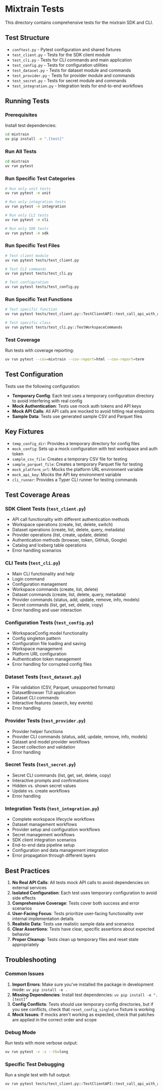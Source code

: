 # Mixtrain Tests

This directory contains comprehensive tests for the mixtrain SDK and CLI.

## Test Structure

- `conftest.py` - Pytest configuration and shared fixtures
- `test_client.py` - Tests for the SDK client module
- `test_cli.py` - Tests for CLI commands and main application
- `test_config.py` - Tests for configuration utilities
- `test_dataset.py` - Tests for dataset module and commands
- `test_provider.py` - Tests for provider module and commands
- `test_secret.py` - Tests for secret module and commands
- `test_integration.py` - Integration tests for end-to-end workflows

## Running Tests

### Prerequisites

Install test dependencies:

```bash
cd mixtrain
uv pip install -e ".[test]"
```

### Run All Tests

```bash
cd mixtrain
uv run pytest
```

### Run Specific Test Categories

```bash
# Run only unit tests
uv run pytest -m unit

# Run only integration tests
uv run pytest -m integration

# Run only CLI tests
uv run pytest -m cli

# Run only SDK tests
uv run pytest -m sdk
```

### Run Specific Test Files

```bash
# Test client module
uv run pytest tests/test_client.py

# Test CLI commands
uv run pytest tests/test_cli.py

# Test configuration
uv run pytest tests/test_config.py
```

### Run Specific Test Functions

```bash
# Test specific function
uv run pytest tests/test_client.py::TestClientAPI::test_call_api_with_auth_token

# Test specific class
uv run pytest tests/test_cli.py::TestWorkspaceCommands
```

### Test Coverage

Run tests with coverage reporting:

```bash
uv run pytest --cov=mixtrain --cov-report=html --cov-report=term
```

## Test Configuration

Tests use the following configuration:

- **Temporary Config**: Each test uses a temporary configuration directory to avoid interfering with real config
- **Mock Authentication**: Tests use mock auth tokens and API keys
- **Mock API Calls**: All API calls are mocked to avoid hitting real endpoints
- **Sample Data**: Tests use generated sample CSV and Parquet files

## Key Fixtures

- `temp_config_dir`: Provides a temporary directory for config files
- `mock_config`: Sets up a mock configuration with test workspace and auth token
- `sample_csv_file`: Creates a temporary CSV file for testing
- `sample_parquet_file`: Creates a temporary Parquet file for testing
- `mock_platform_url`: Mocks the platform URL environment variable
- `mock_api_key`: Mocks the API key environment variable
- `cli_runner`: Provides a Typer CLI runner for testing commands

## Test Coverage Areas

### SDK Client Tests (`test_client.py`)
- API call functionality with different authentication methods
- Workspace operations (create, list, delete, switch)
- Dataset operations (create, list, delete, query, metadata)
- Provider operations (list, create, update, delete)
- Authentication methods (browser, token, GitHub, Google)
- Catalog and Iceberg table operations
- Error handling scenarios

### CLI Tests (`test_cli.py`)
- Main CLI functionality and help
- Login command
- Configuration management
- Workspace commands (create, list, delete)
- Dataset commands (create, list, delete, query, metadata)
- Provider commands (status, add, update, remove, info, models)
- Secret commands (list, get, set, delete, copy)
- Error handling and user interaction

### Configuration Tests (`test_config.py`)
- WorkspaceConfig model functionality
- Config singleton pattern
- Configuration file loading and saving
- Workspace management
- Platform URL configuration
- Authentication token management
- Error handling for corrupted config files

### Dataset Tests (`test_dataset.py`)
- File validation (CSV, Parquet, unsupported formats)
- DatasetBrowser TUI application
- Dataset CLI commands
- Interactive features (search, key events)
- Error handling

### Provider Tests (`test_provider.py`)
- Provider helper functions
- Provider CLI commands (status, add, update, remove, info, models)
- Dataset and model provider workflows
- Secret collection and validation
- Error handling

### Secret Tests (`test_secret.py`)
- Secret CLI commands (list, get, set, delete, copy)
- Interactive prompts and confirmations
- Hidden vs. shown secret values
- Update vs. create workflows
- Error handling

### Integration Tests (`test_integration.py`)
- Complete workspace lifecycle workflows
- Dataset management workflows
- Provider setup and configuration workflows
- Secret management workflows
- SDK client integration scenarios
- End-to-end data pipeline setup
- Configuration and data management integration
- Error propagation through different layers

## Best Practices

1. **No Real API Calls**: All tests mock API calls to avoid dependencies on external services
2. **Isolated Configuration**: Each test uses temporary configuration to avoid side effects
3. **Comprehensive Coverage**: Tests cover both success and error scenarios
4. **User-Facing Focus**: Tests prioritize user-facing functionality over internal implementation details
5. **Realistic Data**: Tests use realistic sample data and scenarios
6. **Clear Assertions**: Tests have clear, specific assertions about expected behavior
7. **Proper Cleanup**: Tests clean up temporary files and reset state appropriately

## Troubleshooting

### Common Issues

1. **Import Errors**: Make sure you've installed the package in development mode: `uv pip install -e .`
2. **Missing Dependencies**: Install test dependencies: `uv pip install -e ".[test]"`
3. **Config Conflicts**: Tests should use temporary config directories, but if you see conflicts, check that `reset_config_singleton` fixture is working
4. **Mock Issues**: If mocks aren't working as expected, check that patches are applied in the correct order and scope

### Debug Mode

Run tests with more verbose output:

```bash
uv run pytest -v -s --tb=long
```

### Specific Test Debugging

Run a single test with full output:

```bash
uv run pytest tests/test_client.py::TestClientAPI::test_call_api_with_auth_token -v -s --tb=long
```

